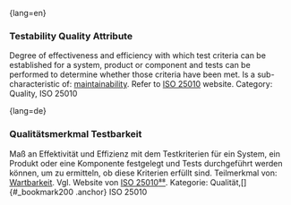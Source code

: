 {lang=en}
### Testability Quality Attribute
Degree of effectiveness and efficiency with which test criteria can be established for a system, product or component and tests can be performed to determine whether those criteria have been met.
Is a sub-characteristic of: [maintainability](#term-maintainability-quality-attribute).
Refer to [ISO 25010](http://iso25000.com/index.php/en/iso-25000-standards/iso-25010) website.
Category: Quality, ISO 25010

{lang=de}
### Qualitätsmerkmal Testbarkeit

Maß an Effektivität und Effizienz mit dem Testkriterien für ein
System, ein Produkt oder eine Komponente festgelegt und Tests
durchgeführt werden können, um zu ermitteln, ob diese Kriterien
erfüllt sind. Teilmerkmal von: [Wartbarkeit](#_bookmark128). Vgl.
Website von [ISO
25010](http://iso25000.com/index.php/en/iso-25000-standards/iso-25010)[⁸⁸](#_bookmark202).
Kategorie: Qualität,[]{#_bookmark200 .anchor} ISO 25010
